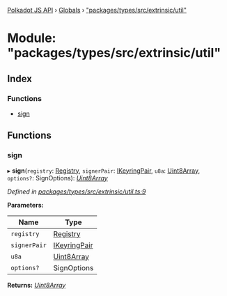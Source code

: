 [Polkadot JS API](../README.md) › [Globals](../globals.md) › ["packages/types/src/extrinsic/util"](_packages_types_src_extrinsic_util_.md)

# Module: "packages/types/src/extrinsic/util"

## Index

### Functions

* [sign](_packages_types_src_extrinsic_util_.md#sign)

## Functions

###  sign

▸ **sign**(`registry`: [Registry](../interfaces/_packages_types_src_types_registry_.registry.md), `signerPair`: [IKeyringPair](../interfaces/_packages_types_src_types_interfaces_.ikeyringpair.md), `u8a`: [Uint8Array](../classes/_packages_types_src_codec_raw_.raw.md#static-uint8array), `options?`: SignOptions): *[Uint8Array](../classes/_packages_types_src_codec_raw_.raw.md#static-uint8array)*

*Defined in [packages/types/src/extrinsic/util.ts:9](https://github.com/polkadot-js/api/blob/0e9a50e020/packages/types/src/extrinsic/util.ts#L9)*

**Parameters:**

Name | Type |
------ | ------ |
`registry` | [Registry](../interfaces/_packages_types_src_types_registry_.registry.md) |
`signerPair` | [IKeyringPair](../interfaces/_packages_types_src_types_interfaces_.ikeyringpair.md) |
`u8a` | [Uint8Array](../classes/_packages_types_src_codec_raw_.raw.md#static-uint8array) |
`options?` | SignOptions |

**Returns:** *[Uint8Array](../classes/_packages_types_src_codec_raw_.raw.md#static-uint8array)*
